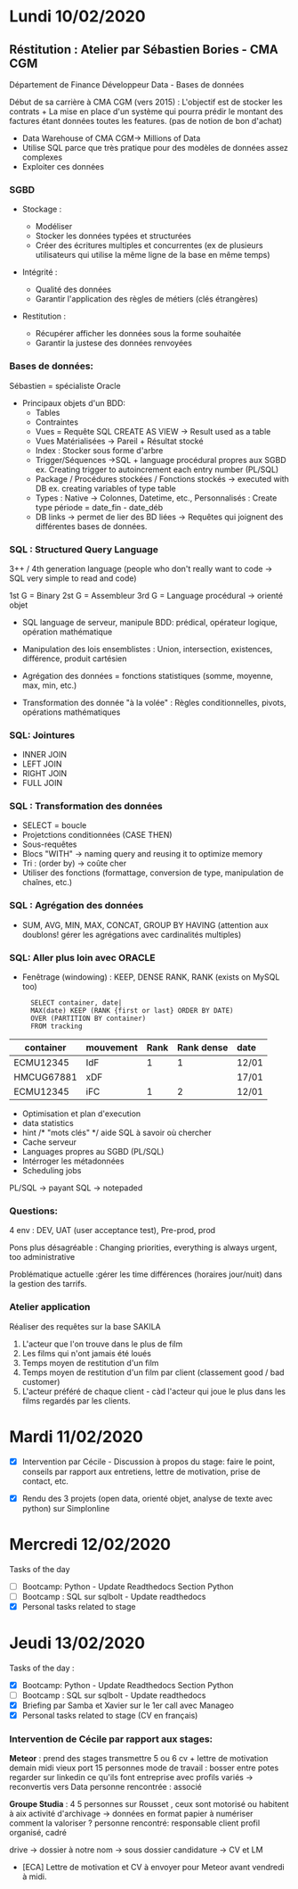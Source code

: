 # Lundi 10/02/2020

## Réstitution : Atelier par Sébastien Bories - CMA CGM 

Département de Finance
Développeur Data - Bases de données

Début de sa carrière à CMA CGM (vers 2015) : L'objectif est de stocker les contrats + La mise en place d'un système qui pourra prédir le montant des factures étant données toutes les features. (pas de notion de bon d'achat)

- Data Warehouse of CMA CGM-> Millions of Data
- Utilise SQL parce que très pratique pour des modèles de données assez complexes
- Exploiter ces données

### SGBD

* Stockage :
	- Modéliser
	- Stocker les données typées et structurées
	- Créer des écritures multiples et concurrentes (ex de plusieurs utilisateurs qui utilise la même ligne de la base en même temps)

* Intégrité :
	- Qualité des données
	- Garantir l'application des règles de métiers (clés étrangères)
* Restitution : 
	- Récupérer afficher les données sous la forme souhaitée
	- Garantir la justese des données renvoyées
	
### Bases de données:

Sébastien = spécialiste Oracle

* Principaux objets d'un BDD:
	- Tables
	- Contraintes
	- Vues = Requête SQL CREATE AS VIEW -> Result used as a table
	- Vues Matérialisées -> Pareil + Résultat stocké 
	- Index : Stocker sous forme d'arbre 
	- Trigger/Séquences ->SQL  + language procédural propres aux SGBD
	ex. Creating trigger to autoincrement each entry number (PL/SQL)
	- Package / Procédures stockées / Fonctions stockés -> executed with DB ex. creating variables of type table
	- Types : Native -> Colonnes, Datetime, etc., Personnalisés : Create type période = date_fin - date_déb
	- DB links -> permet de lier des BD liées -> Requêtes qui joignent des différentes bases de données.

### SQL : Structured Query Language

3++ / 4th generation language (people who don't really want to code -> SQL very simple to read and code)

1st G = Binary
2st G = Assembleur
3rd G = Language procédural -> orienté objet

* SQL language de serveur, manipule BDD: prédical, opérateur logique, opération mathématique

* Manipulation des lois ensemblistes : Union, intersection, existences, différence, produit cartésien

* Agrégation des données = fonctions statistiques (somme, moyenne, max, min, etc.)

* Transformation des donnée "à la volée" : Règles conditionnelles, pivots, opérations mathématiques

### SQL: Jointures

* INNER JOIN
* LEFT JOIN
* RIGHT JOIN
* FULL JOIN

### SQL : Transformation des données

* SELECT = boucle
* Projetctions conditionnées (CASE THEN)
* Sous-requêtes
* Blocs "WITH" -> naming query and reusing it to optimize memory
* Tri : (order by) -> coûte cher
* Utiliser des fonctions (formattage, conversion de type, manipulation de chaînes, etc.)

### SQL : Agrégation des données

* SUM, AVG, MIN, MAX, CONCAT, GROUP BY HAVING
(attention aux doublons! gérer les agrégations avec cardinalités multiples)

### SQL: Aller plus loin avec ORACLE

* Fenêtrage (windowing) : KEEP, DENSE RANK, RANK (exists on MySQL too)

		SELECT container, date|
		MAX(date) KEEP (RANK {first or last} ORDER BY DATE)
		OVER (PARTITION BY container)
		FROM tracking
		

| container | mouvement | Rank | Rank dense | date |
|-------------|:------------------|:-----------|:--------------|:--------|
|ECMU12345| IdF|1 |1| 12/01|
|HMCUG67881| xDF|   |   | 17/01|
|ECMU12345 | iFC| 1|2|12/01

* Optimisation et plan d'execution 
* data statistics
* hint /* "mots clés" */ aide SQL à savoir où chercher
* Cache serveur
* Languages propres au SGBD (PL/SQL)
* Intérroger les métadonnées
* Scheduling jobs

PL/SQL -> payant
SQL -> notepaded


	
### Questions:
4 env : DEV, UAT (user acceptance test), Pre-prod, prod

Pons plus désagréable : Changing priorities, everything is always urgent, too administrative

Problématique actuelle :gérer les time différences (horaires jour/nuit) dans la gestion des tarrifs. 

### Atelier application

Réaliser des requêtes sur la base SAKILA

1. L'acteur que l'on trouve dans le plus de film
2. Les films qui n'ont jamais été loués
3. Temps moyen de restitution d'un film
4. Temps moyen de restitution d'un film par client (classement good / bad customer)
5. L'acteur préféré de chaque client - càd l'acteur qui joue le plus dans les films regardés par les clients.

# Mardi 11/02/2020

- [x] Intervention par Cécile - Discussion à propos du stage: faire le point, conseils par rapport aux entretiens, lettre de motivation, prise de contact, etc.

- [x] Rendu des 3 projets (open data, orienté objet, analyse de texte avec python) sur Simplonline


# Mercredi 12/02/2020

Tasks of the day 

- [ ] Bootcamp: Python - Update Readthedocs Section Python
- [ ] Bootcamp : SQL sur sqlbolt - Update readthedocs 
- [x] Personal tasks related to stage 

# Jeudi 13/02/2020

Tasks of the day :

- [x] Bootcamp: Python - Update Readthedocs Section Python
- [ ] Bootcamp : SQL sur sqlbolt - Update readthedocs 
- [x] Briefing par Samba et Xavier sur le 1er call avec Manageo
- [x] Personal tasks related to stage (CV en français)

### Intervention de Cécile par rapport aux stages:

**Meteor** : prend des stages
transmettre 5 ou 6 cv + lettre de motivation
demain midi
vieux port
15 personnes
mode de travail : bosser entre potes
regarder sur linkedin ce qu'ils font
entreprise avec profils variés -> reconvertis vers Data
personne rencontrée : associé

**Groupe Studia** : 4 5 personnes
sur Rousset , ceux sont motorisé ou habitent à aix
 activité d'archivage -> données en format papier à numériser 
 comment la valoriser ? 
personne rencontré: responsable client
profil organisé, cadré

drive -> dossier à notre nom -> sous dossier candidature -> CV et LM

- [ECA] Lettre de motivation et CV à envoyer pour Meteor avant vendredi à midi.


 
